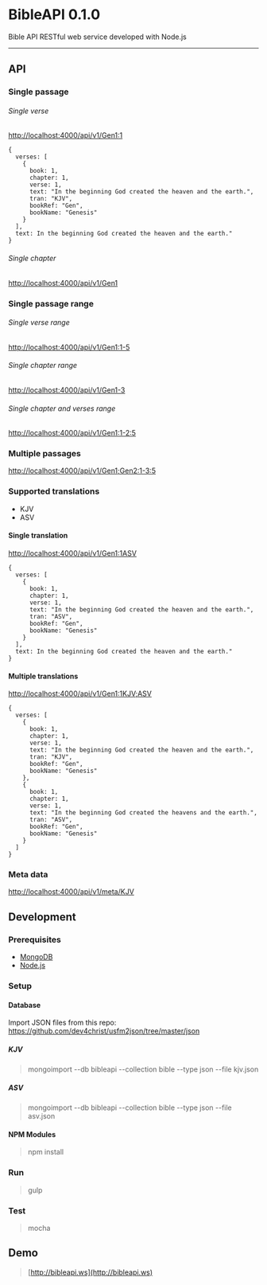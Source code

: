 # BibleAPI 0.1.0
Bible API RESTful web service developed with Node.js

----

## API

### Single passage

###### Single verse
[http://localhost:4000/api/v1/Gen1:1](http://localhost:4000/api/v1/Gen1:1)

```
{
  verses: [
    {
      book: 1,
      chapter: 1,
      verse: 1,
      text: "In the beginning God created the heaven and the earth.",
      tran: "KJV",
      bookRef: "Gen",
      bookName: "Genesis"
    }
  ],
  text: In the beginning God created the heaven and the earth."
}
```

###### Single chapter
[http://localhost:4000/api/v1/Gen1](http://localhost:4000/api/v1/Gen1)

### Single passage range

###### Single verse range
[http://localhost:4000/api/v1/Gen1:1-5](http://localhost:4000/api/v1/Gen1:1-5)

###### Single chapter range
[http://localhost:4000/api/v1/Gen1-3](http://localhost:4000/api/v1/Gen1-3)

###### Single chapter and verses range
[http://localhost:4000/api/v1/Gen1:1-2:5](http://localhost:4000/api/v1/Gen1:1-2:5)

### Multiple passages
[http://localhost:4000/api/v1/Gen1;Gen2:1-3:5](http://localhost:4000/api/v1/Gen1;Gen2:1-3:5)

### Supported translations
- KJV
- ASV

#### Single translation
[http://localhost:4000/api/v1/Gen1:1ASV](http://localhost:4000/api/v1/Gen1:1ASV)

```
{
  verses: [
    {
      book: 1,
      chapter: 1,
      verse: 1,
      text: "In the beginning God created the heaven and the earth.",
      tran: "ASV",
      bookRef: "Gen",
      bookName: "Genesis"
    }
  ],
  text: In the beginning God created the heaven and the earth."
}
```

#### Multiple translations
[http://localhost:4000/api/v1/Gen1:1KJV;ASV](http://localhost:4000/api/v1/Gen1:1KJV;ASV)

```
{
  verses: [
    {
      book: 1,
      chapter: 1,
      verse: 1,
      text: "In the beginning God created the heaven and the earth.",
      tran: "KJV",
      bookRef: "Gen",
      bookName: "Genesis"
    },
    {
      book: 1,
      chapter: 1,
      verse: 1,
      text: "In the beginning God created the heavens and the earth.",
      tran: "ASV",
      bookRef: "Gen",
      bookName: "Genesis"
    }
  ]
}
```

### Meta data
[http://localhost:4000/api/v1/meta/KJV](http://localhost:4000/api/v1/meta/KJV)

## Development

### Prerequisites
- [MongoDB](https://www.mongodb.org)
- [Node.js](https://www.nodejs.org)

### Setup

#### Database

Import JSON files from this repo:
https://github.com/dev4christ/usfm2json/tree/master/json

##### KJV
> mongoimport --db bibleapi --collection bible --type json --file kjv.json

##### ASV
> mongoimport --db bibleapi --collection bible --type json --file asv.json

#### NPM Modules
> npm install

### Run
> gulp

### Test
> mocha


## Demo
  > [http://bibleapi.ws](http://bibleapi.ws)
